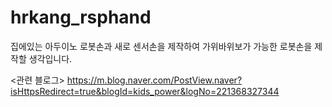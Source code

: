 # hrkang_rsphand
집에있는 아두이노 로봇손과 새로 센서손을 제작하여 가위바위보가 가능한 로봇손을 제작할 생각입니다.


<관련 블로그>
https://m.blog.naver.com/PostView.naver?isHttpsRedirect=true&blogId=kids_power&logNo=221368327344
